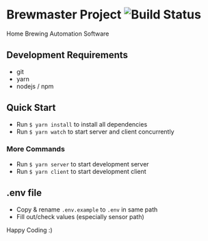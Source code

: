 # Brewmaster Project ![Build Status](https://travis-ci.com/scip92/brewmaster.svg?branch=master)

Home Brewing Automation Software

## Development Requirements

* git
* yarn
* nodejs / npm

## Quick Start

* Run `$ yarn install` to install all dependencies
* Run `$ yarn watch` to start server and client concurrently

### More Commands

* Run `$ yarn server` to start development server
* Run `$ yarn client` to start development client

## .env file

* Copy & rename `.env.example` to `.env` in same path
* Fill out/check values (especially sensor path)

Happy Coding :)